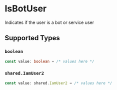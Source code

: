 # IsBotUser

Indicates if the user is a bot or service user


## Supported Types

### `boolean`

```typescript
const value: boolean = /* values here */
```

### `shared.IamUser2`

```typescript
const value: shared.IamUser2 = /* values here */
```

